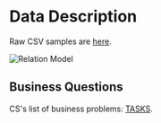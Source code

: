 Data Description
====

Raw CSV samples are [here](https://github.com/hackathonBI/CS/tree/master/sample%20data).

![Relation Model](https://raw.githubusercontent.com/hackathonBI/CS/master/sample%20data/erd2.jpg)


## Business Questions

CS's list of business problems: [TASKS](https://github.com/hackathonBI/CS/blob/master/Tasks.md).
